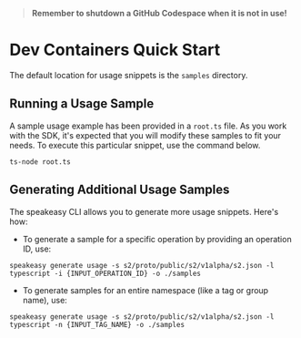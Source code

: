 
> **Remember to shutdown a GitHub Codespace when it is not in use!**

# Dev Containers Quick Start

The default location for usage snippets is the `samples` directory.

## Running a Usage Sample

A sample usage example has been provided in a `root.ts` file. As you work with the SDK, it's expected that you will modify these samples to fit your needs. To execute this particular snippet, use the command below.

```
ts-node root.ts
```

## Generating Additional Usage Samples

The speakeasy CLI allows you to generate more usage snippets. Here's how:

- To generate a sample for a specific operation by providing an operation ID, use:

```
speakeasy generate usage -s s2/proto/public/s2/v1alpha/s2.json -l typescript -i {INPUT_OPERATION_ID} -o ./samples
```

- To generate samples for an entire namespace (like a tag or group name), use:

```
speakeasy generate usage -s s2/proto/public/s2/v1alpha/s2.json -l typescript -n {INPUT_TAG_NAME} -o ./samples
```

